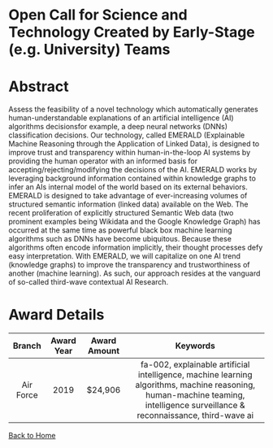 
Open Call for Science and Technology Created by Early-Stage (e.g. University) Teams
===================================================================================

# Abstract


Assess the feasibility of a novel technology which automatically generates human-understandable explanations of an artificial intelligence (AI) algorithms decisionsfor example, a deep neural networks (DNNs) classification decisions. Our technology, called EMERALD (Explainable Machine Reasoning through the Application of Linked Data), is designed to improve trust and transparency within human-in-the-loop AI systems by providing the human operator with an informed basis for accepting/rejecting/modifying the decisions of the AI. EMERALD works by leveraging background information contained within knowledge graphs to infer an AIs internal model of the world based on its external behaviors. EMERALD is designed to take advantage of ever-increasing volumes of structured semantic information (linked data) available on the Web. The recent proliferation of explicitly structured Semantic Web data (two prominent examples being Wikidata and the Google Knowledge Graph) has occurred at the same time as powerful black box machine learning algorithms such as DNNs have become ubiquitous. Because these algorithms often encode information implicitly, their thought processes defy easy interpretation. With EMERALD, we will capitalize on one AI trend (knowledge graphs) to improve the transparency and trustworthiness of another (machine learning). As such, our approach resides at the vanguard of so-called third-wave contextual AI Research.  

# Award Details

|Branch|Award Year|Award Amount|Keywords|
| :---: | :---: | :---: | :---: |
|Air Force|2019|$24,906|fa-002, explainable artificial intelligence, machine learning algorithms, machine reasoning, human-machine teaming, intelligence surveillance &amp; reconnaissance, third-wave ai|
  
  


[Back to Home](https://github.com/chrischow/dod_sbir_awards#32)